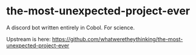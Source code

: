 # the-most-unexpected-project-ever
A discord bot written entirely in Cobol.  For science.

Upstream is here: https://github.com/whatweretheythinking/the-most-unexpected-project-ever

